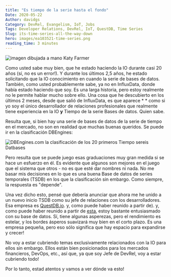 ```yaml
---
title: "Es tiempo de la serie hasta el fondo"
Date: 2020-05-22
Author: davidgs
Category: DevRel, Evangelism, IoT, Jobs
Tags: Developer Relations, DevRel, IoT, QuestDB, Time Series
Slug: its-time-series-all-the-way-down
hero: images/ea103521-time-series.png
reading_time: 3 minutes
---
```


![imagen dibujada a mano Katy Farmer](/posts/work/images/ea103521-time-series.png)

Como usted sabe muy bien, que he estado haciendo la IO durante casi 20 años (sí, no es un error!). Y durante los últimos 2,5 años, he estado solicitando que la IO conocimiento en cuando la serie de bases de datos. También, como usted probablemente sabe, ya no en InfluxData, donde había estado haciendo que soy. Es una larga historia, pero estoy realmente no le permite hablar mucho sobre ello. Una cosa que he descubierto en los últimos 2 meses, desde que salió de InfluxData, es que aparece * * como si yo soy el único desarrollador de relaciones profesionales que realmente tiene experiencia en la IO **y** Tiempo de la serie Bases de datos. Quien sabe.

Resulta que, si bien hay una serie de bases de datos de la serie de tiempo en el mercado, no son en realidad que muchas buenas queridos. Se puede ir en la clasificación DBEngines:

![DBEngines.com la clasificación de los 20 primeros Tiempo sereis Datbases](/posts/work/images/Screen-Shot-2020-05-22-at-9.39.00-AM.png)

Pero resulta que se puede juego esas graduaciones muy gran medida si se hace un esfuerzo en él. Es evidente que algunos son mejores en el juego que el sistema que otros - no es que esté dar nombres ni nada. No me basar mis decisiones en lo que es una buena Base de datos de series temporales (TSDB) en los que la clasificación sin embargo. Como siempre, la respuesta es "depende".

Una vez dicho esto, pensé que debería anunciar que ahora me he unido a un nuevo inicio TSDB como su jefe de relaciones con los desarrolladores. Esa empresa es [QuestDB.io](https://questdb.io/?ref=davidgsiot). y, como puede haber reunido a partir de). y, como puede haber reunido a partir de [esta](/posts/category/database/this-stuff-is-fast/), estoy bastante entusiasmado con su base de datos. Sí, tiene algunas asperezas, pero el rendimiento es estelar, y los bordes ásperos suavizará muy bien en el corto plazo. Es una empresa pequeña, pero eso sólo significa que hay espacio para expandirse y crecer!

No voy a estar cubriendo temas exclusivamente relacionados con la IO para ellos sin embargo. Ellos están bien posicionados para los mercados financieros, DevOps, etc., así que, ya que soy Jefe de DevRel, voy a estar cubriendo todo!

Por lo tanto, estad atentos y vamos a ver dónde va esto!
